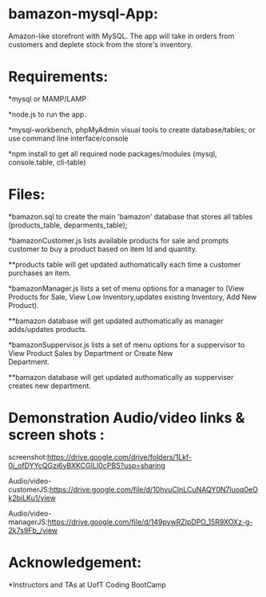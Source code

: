 # bamazon-mysql-App:
Amazon-like storefront with MySQL. 
The app will take in orders from customers and deplete stock from the store's inventory.

# Requirements:
  *mysql or MAMP/LAMP
  
  *node.js to run the app.
  
  *mysql-workbench, phpMyAdmin visual tools to create database/tables; or use command line interface/console
  
  *npm install to get all required node packages/modules (mysql, console.table, cli-table)
  
# Files:
  *bamazon.sql to create the main 'bamazon' database that stores all tables (products_table, deparments_table);
  
  *bamazonCustomer.js lists available products for sale and prompts customer to buy a product based on item Id and quantity.

  **products table will get updated authomatically each time a customer purchases an item.

  *bamazonManager.js lists a set of menu options for a manager to (View Products for Sale, View Low Inventory,updates existing   Inventory, Add New Product).
  
  **bamazon database will get updated authomatically as manager adds/updates products.

  *bamazonSuppervisor.js lists a set of menu options for a suppervisor to View Product Sales by Department or Create New   
   Department.
   
  **bamazon database will get updated authomatically as supperviser creates new department.
   
# Demonstration Audio/video links & screen shots :
  screenshot:https://drive.google.com/drive/folders/1Lkf-0j_ofDYYcQGzi6yBXKCGILI0cPBS?usp=sharing
  
  Audio/video-customerJS:https://drive.google.com/file/d/10hvuCInLCuNAQY0N7Iuoq0eOk2biLKu1/view
  
  Audio/video-managerJS:https://drive.google.com/file/d/149pywRZlpDPO_15R9XOXz-g-2k7s9Fb_/view
 
# Acknowledgement:
  *Instructors and TAs at UofT Coding BootCamp

  
  
  
  



